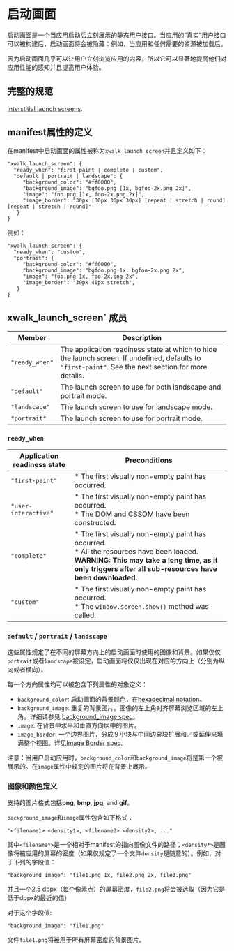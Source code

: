 # 启动画面

启动画面是一个当应用启动后立刻展示的静态用户接口。当应用的“真实”用户接口可以被构建后，启动画面将会被隐藏：例如，当应用和任何需要的资源被加载后。

因为启动画面几乎可以让用户立刻浏览应用的内容，所以它可以显著地提高他们对应用性能的感知并且提高用户体验。

## 完整的规范

[Interstitial launch screens](https://docs.google.com/a/intel.com/document/d/17PuNuHRTQuREUpaCvj-eEx7uYi2avd-VW-oaMXMpvwo/edit).

## manifest属性的定义

在manifest中启动画面的属性被称为`xwalk_launch_screen`并且定义如下：

    "xwalk_launch_screen": {
      "ready_when": "first-paint | complete | custom",
      "default | portrait | landscape": {
         "background_color": "#ff0000",
         "background_image": "bgfoo.png [1x, bgfoo-2x.png 2x]",
         "image": "foo.png [1x, foo-2x.png 2x]",
         "image_border": "30px [30px 30px 30px] [repeat | stretch | round] [repeat | stretch | round]"
       }
    }

例如：

    "xwalk_launch_screen": {
      "ready_when": "custom",
      "portrait": {
         "background_color": "#ff0000",
         "background_image": "bgfoo.png 1x, bgfoo-2x.png 2x",
         "image": "foo.png 1x, foo-2x.png 2x",
         "image_border": "30px 40px stretch",
       }
    }

## xwalk_launch_screen` 成员

|Member | Description|
|---|---|
|`"ready_when"` |  The application readiness state at which to hide the launch screen. If undefined, defaults to `"first-paint"`. See the next section for more details.|
|`"default"` | The launch screen to use for both landscape and portrait mode.|
|`"landscape"` | The launch screen to use for landscape mode.|
|`"portrait"` | The launch screen to use for portrait mode.|

### `ready_when`

Application readiness state | Preconditions
--- | ---
`"first-paint"` | * The first visually non-empty paint has occurred.
`"user-interactive"` | * The first visually non-empty paint has occurred.<br>* The DOM and CSSOM have been constructed.
`"complete"` | * The first visually non-empty paint has occurred. <br>* All the resources have been loaded.<br> **WARNING: This may take a long time, as it only triggers after all sub-resources have been downloaded.**
`"custom"` | * The first visually non-empty paint has occurred. <br>* The ```window.screen.show()``` method was called.

### `default` / `portrait` / `landscape`

这些属性规定了在不同的屏幕方向上的启动画面时使用的图像和背景。如果仅仅`portrait`或者`landscape`被设定，启动画面将仅仅出现在对应的方向上（分别为纵向或者横向）。

每一个方向属性均可以被包含下列属性的对象定义：

* `background_color`: 启动画面的背景颜色，在[hexadecimal notation](http://www.w3.org/TR/css3-color/#rgb-color)。
* `background_image`: 重复的背景图片。图像的左上角对齐屏幕浏览区域的左上角。详细请参见 [background_image spec](https://docs.google.com/a/intel.com/document/d/17PuNuHRTQuREUpaCvj-eEx7uYi2avd-VW-oaMXMpvwo/edit?pli=1#heading=h.p51ynj4nuqv7)。
* `image`: 在背景中水平和垂直方向居中的图片。
* `image_border`: 一个边界图片，分成９小块与中间边界块扩展和／或延伸来填满整个视图。详见[Image Border spec](https://docs.google.com/a/intel.com/document/d/17PuNuHRTQuREUpaCvj-eEx7uYi2avd-VW-oaMXMpvwo/edit?pli=1#heading=h.rq1ayw778vp6)。

注意：当用户启动应用时，`background_color`和`background_image`将是第一个被展示的。在`image`属性中规定的图片将在背景上展示。

### 图像和颜色定义

支持的图片格式包括**png**, **bmp**, **jpg**, and **gif**。

`background_image`和`image`属性包含如下格式：

    "<filename1> <density1>, <filename2> <density2>, ..."

其中`<filename*>`是一个相对于manifest的指向图像文件的路径；`<density*>`是图像将被应用的屏幕的密度（如果仅规定了一个文件`density`是随意的）。例如，对于下列的字段值：

    "background_image": "file1.png 1x, file2.png 2x, file3.png"

并且一个2.5 dppx（每个像素点）的屏幕密度，`file2.png`将会被选取（因为它是低于dppx的最近的值）

对于这个字段值:

    "background_image": "file1.png"

文件`file1.png`将被用于所有屏幕密度的背景图片。
